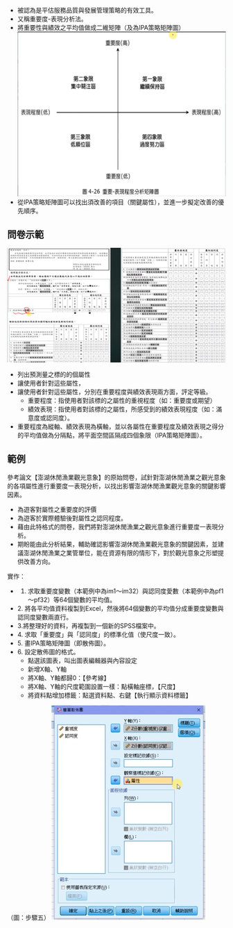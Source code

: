 - 被認為是平估服務品質與發展管理策略的有效工具。
- 又稱重要度-表現分析法。
- 將重要性與績效之平均值做成二維矩陣（及為IPA策略矩陣圖）
![upgit_20240510_1715355791.png](https://raw.githubusercontent.com/kcwc1029/obsidian-upgit-image/main/2024/05/upgit_20240510_1715355791.png)
- 從IPA策略矩陣圖可以找出須改善的項目（關鍵屬性），並進一步擬定改善的優先順序。

## 問卷示範

![upgit_20240510_1715356072.png](https://raw.githubusercontent.com/kcwc1029/obsidian-upgit-image/main/2024/05/upgit_20240510_1715356072.png)
- 列出預測量之標的的個屬性
- 讓使用者針對這些屬性，
- 讓使用者針對這些屬性，分別在重要程度與績效表現兩方面，評定等級。
	- ﻿重要程度：指使用者對該標的之屬性的重視程度（如：重要度或期望）
	- ﻿﻿績效表現：指使用者對該標的之屬性，所感受到的績效表現程度（如：滿意度或認同度）。
- 重要程度為縱軸、績效表現為橫軸，並以各屬性在重要程度及績效表現之得分的平均值做為分隔點，將平面空間區隔成四個象限（IPA策略矩陣圖）。


## 範例
參考論文【澎湖休閒漁業觀光意象】的原始問卷，試針對澎湖休閒漁業之觀光意象的各項屬性進行重要度一表現分析，以找出影響澎湖休閒漁業觀光意象的關鍵影響因素。
- 為遊客對屬性之重要度的評價
- 為遊客於實際體驗後對屬性之認同程度。
- 藉由此特格式的問卷，我們將對澎湖休閒漁業之觀光意象進行重要度一表現分析。
- 期盼能由此分析結果，輔助確認影響澎湖休閒漁業觀光意象的關鍵因素，並建議澎湖休閒漁業之業管單位，能在資源有限的情形下，對於觀光意象之形塑提供改善方向。

實作：
- 1. 求取重要度變數（本範例中為im1～im32）與認同度愛數（本範例中為pf1～pf32）等64個變數的平均值。
- ﻿﻿2. 將各平均值資料複製到Excel，然後將64個變數的平均值分成重要度變數與認同度變數兩直行。
- ﻿﻿3.將整理好的資料，再複製到一個新的SPSS檔案中。
- ﻿﻿4. 求取「重要度」與「認同度」的標準化值（使尺度一致）。
- ﻿﻿5. 畫IPA策略矩陣圖（即散佈圖）。
- ﻿﻿6. 設定散佈圖的格式。
	- 點選該圖表，叫出圖表編輯器與內容設定
	- 新增X軸、Y軸
	- 將X軸、Y軸都歸0：【參考線】
	- 將X軸、Y軸的尺度範圍設置一樣：點橫軸座標，【尺度】
	- 將資料點增加標籤：點選資料點、右鍵【執行顯示資料標籤】

（圖：步驟五）
![upgit_20240510_1715356777.png](https://raw.githubusercontent.com/kcwc1029/obsidian-upgit-image/main/2024/05/upgit_20240510_1715356777.png)
